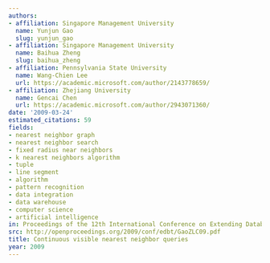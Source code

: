 ```yaml
---
authors:
- affiliation: Singapore Management University
  name: Yunjun Gao
  slug: yunjun_gao
- affiliation: Singapore Management University
  name: Baihua Zheng
  slug: baihua_zheng
- affiliation: Pennsylvania State University
  name: Wang-Chien Lee
  url: https://academic.microsoft.com/author/2143778659/
- affiliation: Zhejiang University
  name: Gencai Chen
  url: https://academic.microsoft.com/author/2943071360/
date: '2009-03-24'
estimated_citations: 59
fields:
- nearest neighbor graph
- nearest neighbor search
- fixed radius near neighbors
- k nearest neighbors algorithm
- tuple
- line segment
- algorithm
- pattern recognition
- data integration
- data warehouse
- computer science
- artificial intelligence
in: Proceedings of the 12th International Conference on Extending Database Technology
src: http://openproceedings.org/2009/conf/edbt/GaoZLC09.pdf
title: Continuous visible nearest neighbor queries
year: 2009
---
```

